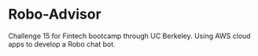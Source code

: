 # Robo-Advisor
Challenge 15 for Fintech bootcamp through UC Berkeley. Using AWS cloud apps to develop a Robo chat bot.

